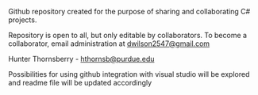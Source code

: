 Github repository created for the purpose of sharing and collaborating C# projects.

Repository is open to all, but only editable by collaborators.  To become a collaborator, email 
administration at dwilson2547@gmail.com 

Hunter Thornsberry - hthornsb@purdue.edu

Possibilities for using github integration with visual studio will be explored and readme file
will be updated accordingly 
